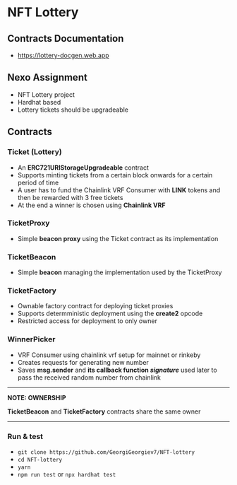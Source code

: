 # NFT Lottery

## Contracts Documentation
- https://lottery-docgen.web.app

## Nexo Assignment
- NFT Lottery project
- Hardhat based
- Lottery tickets should be upgradeable

## Contracts
### Ticket (Lottery)
- An **ERC721URIStorageUpgradeable** contract
- Supports minting tickets from a certain block onwards for a certain period of time
- A user has to fund the Chainlink VRF Consumer with **LINK** tokens and then be rewarded with 3 free tickets
- At the end a winner is chosen using **Chainlink VRF**
### TicketProxy
- Simple **beacon proxy** using the Ticket contract as its implementation
### TicketBeacon
- Simple **beacon** managing the implementation used by the TicketProxy
### TicketFactory
- Ownable factory contract for deploying ticket proxies
- Supports determministic deployment using the **create2** opcode
- Restricted access for deployment to only owner
### WinnerPicker
- VRF Consumer using chainlink vrf setup for mainnet or rinkeby
- Creates requests for generating new number
- Saves **msg.sender** and **its callback function *signature*** used later to pass the received random number from chainlink

---
**NOTE: OWNERSHIP**

**TicketBeacon** and **TicketFactory** contracts share the same owner

---

### Run & test
- `git clone https://github.com/GeorgiGeorgiev7/NFT-lottery`
- `cd NFT-lottery`
- `yarn`
- `npm run test` or `npx hardhat test`
